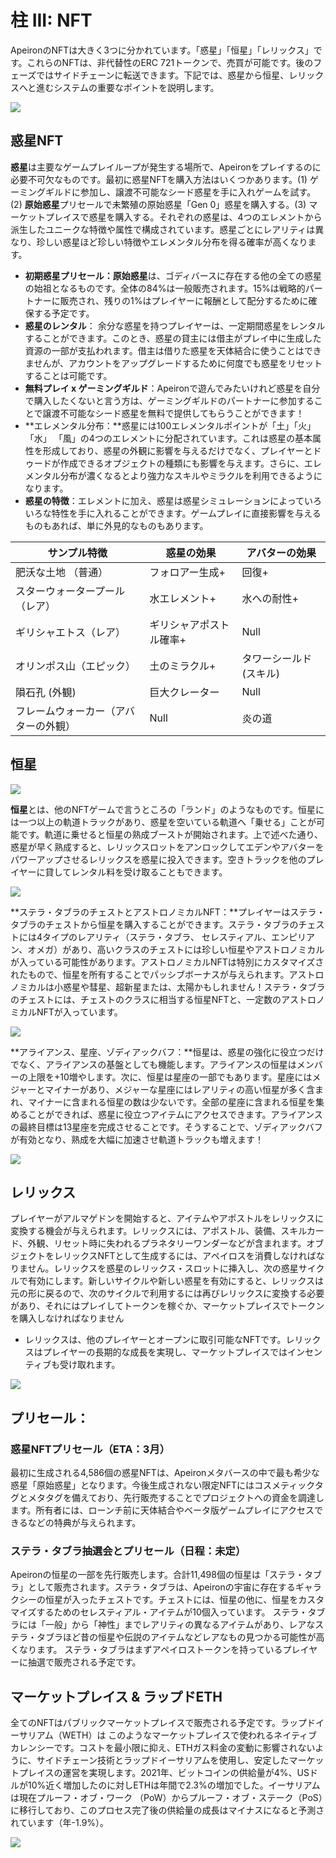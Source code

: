 # 柱 III: NFT

ApeironのNFTは大きく3つに分かれています。「惑星」「恒星」「レリックス」です。これらのNFTは、非代替性のERC 721トークンで、売買が可能です。後のフェーズではサイドチェーンに転送できます。下記では、惑星から恒星、レリックスへと進むシステムの重要なポイントを説明します。

![](https://lh4.googleusercontent.com/Lj3gr9QjpSrIolXSsREfxrmVTrb5HSpfJUX2RP8RIY0i85g3b7QBBL4M\_dOkekDa9a5Np0t2hRsAzi\_FMKQTzicpMmEQ5cFbkoV3lDwgKg2knYP7Jt3RNbKImw5C4HXJGf0SWM4X)

## 惑星NFT

**惑星**は主要なゲームプレイループが発生する場所で、Apeironをプレイするのに必要不可欠なものです。最初に惑星NFTを購入方法はいくつかあります。(1) ゲーミングギルドに参加し、譲渡不可能なシード惑星を手に入れゲームを試す。(2) **原始惑星**プリセールで未繁殖の原始惑星「Gen 0」惑星を購入する。(3) マーケットプレイスで惑星を購入する。それぞれの惑星は、4つのエレメントから派生したユニークな特徴や属性で構成されています。惑星ごとにレアリティは異なり、珍しい惑星ほど珍しい特徴やエレメンタル分布を得る確率が高くなります。

* **初期惑星プリセール：原始惑星**は、ゴディバースに存在する他の全ての惑星の始祖となるものです。全体の84%は一般販売されます。15%は戦略的パートナーに販売され、残りの1%はプレイヤーに報酬として配分するために確保する予定です。
* **惑星のレンタル**： 余分な惑星を持つプレイヤーは、一定期間惑星をレンタルすることができます。このとき、惑星の貸主には借主がプレイ中に生成した資源の一部が支払われます。借主は借りた惑星を天体結合に使うことはできませんが、アカウントをアップグレードするために何度でも惑星をリセットすることは可能です。
* **無料プレイ x ゲーミングギルド**：Apeironで遊んでみたいけれど惑星を自分で購入したくないと言う方は、ゲーミングギルドのパートナーに参加することで譲渡不可能なシード惑星を無料で提供してもらうことができます！
* **エレメンタル分布：**惑星には100エレメンタルポイントが「土」「火」「水」 「風」の4つのエレメントに分配されています。これは惑星の基本属性を形成しており、惑星の外観に影響を与えるだけでなく、プレイヤーとドゥードが作成できるオプジェクトの種類にも影響を与えます。さらに、エレメンタル分布が濃くなるとより強力なスキルやミラクルを利用できるようになります。
* **惑星の特徴**：エレメントに加え、惑星は惑星シミュレーションによっていろいろな特性を手に入れることができます。ゲームプレイに直接影響を与えるものもあれば、単に外見的なものもあります。

| サンプル特徴             | 惑星の効果        | アバターの効果       |
| ------------------ | ------------ | ------------- |
| 肥沃な土地 （普通）         | フォロアー生成+     | 回復+           |
| スターウォータープール （レア）   | 水エレメント+      | 水への耐性+        |
| ギリシャエトス（レア）        | ギリシャアポストル確率+ | Null          |
| オリンポス山（エピック）       | 土のミラクル+      | タワーシールド (スキル) |
| 隕石孔 (外観)           | 巨大クレーター      | Null          |
| フレームウォーカー（アバターの外観） | Null         | 炎の道           |

## 恒星

![](https://lh3.googleusercontent.com/TkvqRNaK1luCyZ6yho\_krjlvNpWsNmbt27oDYLWdQXFTbzu2S2SIEW9Z7X9id1tsFO7Sfk1y\_ueMlY5aUA5fkz9LUGsVQunUKApvRHpNAI0P8VMJRrX\_rStWq-H-rK4dSfRWePfy)

**恒星**とは、他のNFTゲームで言うところの「ランド」のようなものです。恒星には一つ以上の軌道トラックがあり、惑星を空いている軌道へ「乗せる」ことが可能です。軌道に乗せると恒星の熟成ブーストが開始されます。上で述べた通り、惑星が早く熟成すると、レリックスロットをアンロックしてエデンやアバターをパワーアップさせるレリックスを惑星に投入できます。空きトラックを他のプレイヤーに貸してレンタル料を受け取ることもできます。

![](<../../../.gitbook/assets/image (57).png>)

**ステラ・タブラのチェストとアストロノミカルNFT：**プレイヤーはステラ・タブラのチェストから恒星を購入することができます。ステラ・タブラのチェストには4タイプのレアリティ（ステラ・タブラ、 セレスティアル、エンピリアン、オメガ）があり、高いクラスのチェストには珍しい恒星やアストロノミカルが入っている可能性があります。アストロノミカルNFTは特別にカスタマイズされたもので、恒星を所有することでパッシブボーナスが与えられます。アストロノミカルは小惑星や彗星、超新星または、太陽かもしれません！ステラ・タブラのチェストには、チェストのクラスに相当する恒星NFTと、一定数のアストロノミカルNFTが入っています。

![](<../../../.gitbook/assets/image (29).png>)

**アライアンス、星座、ゾディアックバフ：**恒星は、惑星の強化に役立つだけでなく、アライアンスの基盤としても機能します。アライアンスの恒星はメンバーの上限を+10増やします。次に、恒星は星座の一部でもあります。星座にはメジャーとマイナーがあり、メジャーな星座にはレアリティの高い恒星が多く含まれ、マイナーに含まれる恒星の数は少ないです。全部の星座に含まれる恒星を集めることができれば、惑星に役立つアイテムにアクセスできます。アライアンスの最終目標は13星座を完成させることです。そうすることで、ゾディアックバフが有効となり、熟成を大幅に加速させ軌道トラックも増えます！

![](<../../../.gitbook/assets/image (56).png>)

## レリックス&#x20;

プレイヤーがアルマゲドンを開始すると、アイテムやアポストルをレリックスに変換する機会が与えられます。レリックスには、アポストル、装備、スキルカード、外観、リセット時に失われるプラネタリーワンダーなどが含まれます。オブジェクトをレリックスNFTとして生成するには、アペイロスを消費しなければなりません。レリックスを惑星のレリックス・スロットに挿入し、次の惑星サイクルで有効にします。新しいサイクルや新しい惑星を有効にすると、レリックスは元の形に戻るので、次のサイクルで利用するには再びレリックスに変換する必要があり、それにはプレイしてトークンを稼ぐか、マーケットプレイスでトークンを購入しなければなりません

* レリックスは、他のプレイヤーとオープンに取引可能なNFTです。レリックスはプレイヤーの長期的な成長を実現し、マーケットプレイスではインセンティブも受け取れます。

![](https://lh6.googleusercontent.com/JeavrpEUEM45bNzEJjgyZSlBrOkK0QqIpfLhsmko\_6TMdM7lTmRo1z8yL\_1SC4TwxQ\_U1Fb5jQFv7\_MlKnh0tEUD-TfzT7WrIzI4z17IiJ1nAPH8Rb3oHeeSzlnyhRSPKLM7AhF5)

## プリセール：

### 惑星NFTプリセール（ETA：3月）&#x20;

最初に生成される4,586個の惑星NFTは、Apeironメタバースの中で最も希少な惑星「原始惑星」となります。今後生成されない限定NFTにはコスメティックタグとメタタグを備えており、先行販売することでプロジェクトへの資金を調達します。所有者には、ローンチ前に天体結合やベータ版ゲームプレイにアクセスできるなどの特典が与えられます。

### ステラ・タブラ抽選会とプリセール（日程：未定） &#x20;

Apeironの恒星の一部を先行販売します。合計11,498個の恒星は「ステラ・タブラ」として販売されます。ステラ・タブラは、Apeironの宇宙に存在するギャラクシーの恒星が入ったチェストです。チェストには、恒星の他に、恒星をカスタマイズするためのセレスティアル・アイテムが10個入っています。 ステラ・タブラには「一般」から「神性」までレアリティの異なるアイテムがあり、レアなステラ・タブラほど昔の恒星や伝説のアイテムなどレアなもの見つかる可能性が高くなります。 ステラ・タブラはまずアペイロストークンを持っているプレイヤーに抽選で販売される予定です。

## マーケットプレイス & ラップドETH &#x20;

全てのNFTはパブリックマーケットプレイスで販売される予定です。ラップドイーサリアム（WETH）は このようなマーケットプレイスで使われるネイティブカレンシーです。コストを最小限に抑え、ETHガス料金の変動に影響されないように、サイドチェーン技術とラップドイーサリアムを使用し、安定したマーケットプレイスの運営を実現します。2021年、ビットコインの供給量が4%、USドルが10%近く増加したのに対しETHは年間で2.3%の増加でした。イーサリアムは現在プルーフ・オブ・ワーク （PoW）からプルーフ・オブ・ステーク（PoS）に移行しており、このプロセス完了後の供給量の成長はマイナスになると予測されています（年-1.9%）。

![](https://lh3.googleusercontent.com/0G5AalzGPOJocQBqWLnWNJS9hRQ-BTKmMGKJtWipeAJ4vg\_9gyvpCHa6Xp8R979GzvVn9MFVTZS1MLROeLnNx3P7cQ-JfFt\_3Im1xYWpibxov6N\_w8y9R4W2N5Y9FEUGM0C8tyto)

